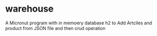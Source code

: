 # warehouse
A Micronut program with in memoery database h2  to Add Artciles and product from JSON file and then crud operation
